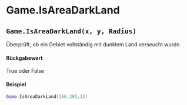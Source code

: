 # Game.IsAreaDarkLand

## `Game.IsAreaDarkLand(x, y, Radius)`

Überprüft, ob ein Gebiet vollständig mit dunklem Land verseucht wurde.

#### Rückgabewert

True oder False

#### Beispiel

```lua
Game.IsAreaDarkLand(266,285,12)
```
